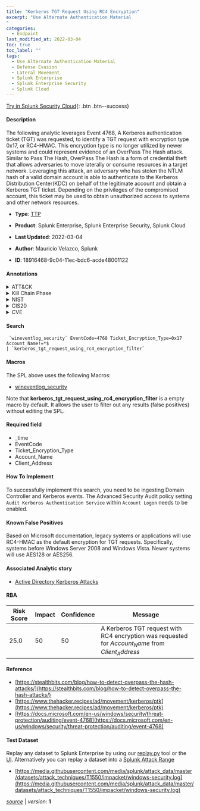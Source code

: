 ```yaml
---
title: "Kerberos TGT Request Using RC4 Encryption"
excerpt: "Use Alternate Authentication Material
"
categories:
  - Endpoint
last_modified_at: 2022-03-04
toc: true
toc_label: ""
tags:
  - Use Alternate Authentication Material
  - Defense Evasion
  - Lateral Movement
  - Splunk Enterprise
  - Splunk Enterprise Security
  - Splunk Cloud
---
```




[Try in Splunk Security Cloud](https://www.splunk.com/en_us/products/cyber-security.html){: .btn .btn--success}

#### Description

The following analytic leverages Event 4768, A Kerberos authentication ticket (TGT) was requested, to identify a TGT request with encryption type 0x17, or RC4-HMAC. This encryption type is no longer utilized by newer systems and could represent evidence of an OverPass The Hash attack. Similar to Pass The Hash, OverPass The Hash is a form of credential theft that allows adversaries to move laterally or consume resources in a target network. Leveraging this attack, an adversary who has stolen the NTLM hash of a valid domain account is able to authenticate to the Kerberos Distribution Center(KDC) on behalf of the legitimate account and obtain a Kerberos TGT ticket. Depending on the privileges of the compromised account, this ticket may be used to obtain unauthorized access to systems and other network resources.

- **Type**: [TTP](https://github.com/splunk/security_content/wiki/Detection-Analytic-Types)
- **Product**: Splunk Enterprise, Splunk Enterprise Security, Splunk Cloud

- **Last Updated**: 2022-03-04
- **Author**: Mauricio Velazco, Splunk
- **ID**: 18916468-9c04-11ec-bdc6-acde48001122


#### Annotations

<details>
  <summary>ATT&CK</summary>

<div markdown="1">


| ID             | Technique        |  Tactic             |
| -------------- | ---------------- |-------------------- |
| [T1550](https://attack.mitre.org/techniques/T1550/) | Use Alternate Authentication Material | Defense Evasion, Lateral Movement |

</div>
</details>


<details>
  <summary>Kill Chain Phase</summary>

<div markdown="1">

* Exploitation


</div>
</details>


<details>
  <summary>NIST</summary>

<div markdown="1">



</div>
</details>

<details>
  <summary>CIS20</summary>

<div markdown="1">



</div>
</details>

<details>
  <summary>CVE</summary>

<div markdown="1">


</div>
</details>

#### Search

```
 `wineventlog_security` EventCode=4768 Ticket_Encryption_Type=0x17 Account_Name!=*$ 
| `kerberos_tgt_request_using_rc4_encryption_filter` 
```

#### Macros
The SPL above uses the following Macros:
* [wineventlog_security](https://github.com/splunk/security_content/blob/develop/macros/wineventlog_security.yml)

Note that **kerberos_tgt_request_using_rc4_encryption_filter** is a empty macro by default. It allows the user to filter out any results (false positives) without editing the SPL.

#### Required field
* _time
* EventCode
* Ticket_Encryption_Type
* Account_Name
* Client_Address


#### How To Implement
To successfully implement this search, you need to be ingesting Domain Controller and Kerberos events. The Advanced Security Audit policy setting `Audit Kerberos Authentication Service` within `Account Logon` needs to be enabled.

#### Known False Positives
Based on Microsoft documentation, legacy systems or applications will use RC4-HMAC as the default encryption for TGT requests. Specifically, systems before Windows Server 2008 and Windows Vista. Newer systems will use AES128 or AES256.

#### Associated Analytic story
* [Active Directory Kerberos Attacks](/stories/active_directory_kerberos_attacks)




#### RBA

| Risk Score  | Impact      | Confidence   | Message      |
| ----------- | ----------- |--------------|--------------|
| 25.0 | 50 | 50 | A Kerberos TGT request with RC4 encryption was requested for $Account_Name$ from $Client_Address$ |


#### Reference

* [https://stealthbits.com/blog/how-to-detect-overpass-the-hash-attacks/](https://stealthbits.com/blog/how-to-detect-overpass-the-hash-attacks/)
* [https://www.thehacker.recipes/ad/movement/kerberos/ptk](https://www.thehacker.recipes/ad/movement/kerberos/ptk)
* [https://docs.microsoft.com/en-us/windows/security/threat-protection/auditing/event-4768](https://docs.microsoft.com/en-us/windows/security/threat-protection/auditing/event-4768)



#### Test Dataset
Replay any dataset to Splunk Enterprise by using our [replay.py](https://github.com/splunk/attack_data#using-replaypy) tool or the [UI](https://github.com/splunk/attack_data#using-ui).
Alternatively you can replay a dataset into a [Splunk Attack Range](https://github.com/splunk/attack_range#replay-dumps-into-attack-range-splunk-server)


* [https://media.githubusercontent.com/media/splunk/attack_data/master/datasets/attack_techniques/T1550/impacket/windows-security.log](https://media.githubusercontent.com/media/splunk/attack_data/master/datasets/attack_techniques/T1550/impacket/windows-security.log)



[*source*](https://github.com/splunk/security_content/tree/develop/detections/endpoint/kerberos_tgt_request_using_rc4_encryption.yml) \| *version*: **1**